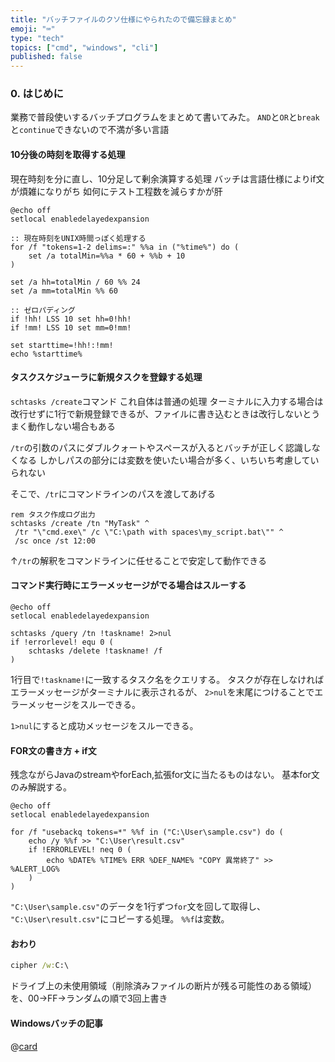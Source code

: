 ```yaml
---
title: "バッチファイルのクソ仕様にやられたので備忘録まとめ"
emoji: "⌨"
type: "tech"
topics: ["cmd", "windows", "cli"]
published: false
---
```


### 0. はじめに
業務で普段使いするバッチプログラムをまとめて書いてみた。
`AND`と`OR`と`break`と`continue`できないので不満が多い言語

#### 10分後の時刻を取得する処理
現在時刻を分に直し、10分足して剰余演算する処理
バッチは言語仕様によりif文が煩雑になりがち
如何にテスト工程数を減らすかが肝
``` bat:batchfile
@echo off
setlocal enabledelayedexpansion

:: 現在時刻をUNIX時間っぽく処理する
for /f "tokens=1-2 delims=:" %%a in ("%time%") do (
    set /a totalMin=%%a * 60 + %%b + 10
)

set /a hh=totalMin / 60 %% 24
set /a mm=totalMin %% 60

:: ゼロパディング
if !hh! LSS 10 set hh=0!hh!
if !mm! LSS 10 set mm=0!mm!

set starttime=!hh!:!mm!
echo %starttime%
```


#### タスクスケジューラに新規タスクを登録する処理
`schtasks /create`コマンド
これ自体は普通の処理
ターミナルに入力する場合は改行せずに1行で新規登録できるが、ファイルに書き込むときは改行しないとうまく動作しない場合もある

`/tr`の引数のパスにダブルクォートやスペースが入るとバッチが正しく認識しなくなる
しかしパスの部分には変数を使いたい場合が多く、いちいち考慮していられない

そこで、`/tr`にコマンドラインのパスを渡してあげる
``` bat:batchfile
rem タスク作成ログ出力	
schtasks /create /tn "MyTask" ^
 /tr "\"cmd.exe\" /c \"C:\path with spaces\my_script.bat\"" ^
 /sc once /st 12:00
```
↑`/tr`の解釈をコマンドラインに任せることで安定して動作できる


#### コマンド実行時にエラーメッセージがでる場合はスルーする
``` bat:batchfile
@echo off
setlocal enabledelayedexpansion

schtasks /query /tn !taskname! 2>nul
if !errorlevel! equ 0 (
    schtasks /delete !taskname! /f
)
```
1行目で`!taskname!`に一致するタスク名をクエリする。
タスクが存在しなければエラーメッセージがターミナルに表示されるが、
`2>nul`を末尾につけることでエラーメッセージをスルーできる。

`1>nul`にすると成功メッセージをスルーできる。

#### FOR文の書き方 + if文
残念ながらJavaのstreamやforEach,拡張for文に当たるものはない。
基本for文のみ解説する。

``` bat:batchfile
@echo off
setlocal enabledelayedexpansion

for /f "usebackq tokens=*" %%f in ("C:\User\sample.csv") do (
	echo /y %%f >> "C:\User\result.csv"
	if !ERRORLEVEL! neq 0 (
        echo %DATE% %TIME% ERR %DEF_NAME% "COPY 異常終了" >> %ALERT_LOG%
    )
)
```
`"C:\User\sample.csv"`のデータを1行ずつ`for`文を回して取得し、
`"C:\User\result.csv"`にコピーする処理。
`%%f`は変数。

#### おわり

```bat
cipher /w:C:\
```
ドライブ上の未使用領域（削除済みファイルの断片が残る可能性のある領域）を、00→FF→ランダムの順で3回上書き

#### Windowsバッチの記事
@[card](https://zenn.dev/nickelth/articles/setvarvariable)